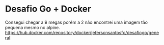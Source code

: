 # Desafio Go + Docker

Consegui chegar a 9 megas porém a 2 não encontrei uma imagem tão pequena mesmo no alpine.
https://hub.docker.com/repository/docker/jefersonsantosfc/desafiogo/general
